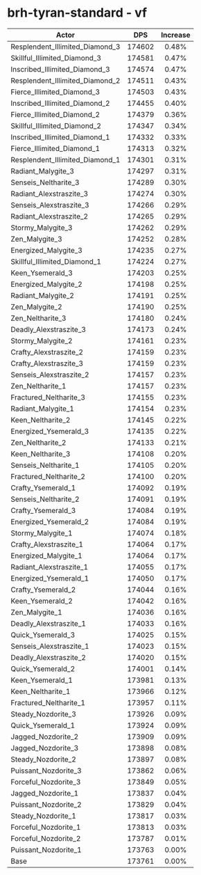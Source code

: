 # brh-tyran-standard - vf
| Actor | DPS | Increase |
|---|:---:|:---:|
|Resplendent_Illimited_Diamond_3|174602|0.48%|
|Skillful_Illimited_Diamond_3|174581|0.47%|
|Inscribed_Illimited_Diamond_3|174574|0.47%|
|Resplendent_Illimited_Diamond_2|174511|0.43%|
|Fierce_Illimited_Diamond_3|174503|0.43%|
|Inscribed_Illimited_Diamond_2|174455|0.40%|
|Fierce_Illimited_Diamond_2|174379|0.36%|
|Skillful_Illimited_Diamond_2|174347|0.34%|
|Inscribed_Illimited_Diamond_1|174332|0.33%|
|Fierce_Illimited_Diamond_1|174313|0.32%|
|Resplendent_Illimited_Diamond_1|174301|0.31%|
|Radiant_Malygite_3|174297|0.31%|
|Senseis_Neltharite_3|174289|0.30%|
|Radiant_Alexstraszite_3|174274|0.30%|
|Senseis_Alexstraszite_3|174266|0.29%|
|Radiant_Alexstraszite_2|174265|0.29%|
|Stormy_Malygite_3|174262|0.29%|
|Zen_Malygite_3|174252|0.28%|
|Energized_Malygite_3|174235|0.27%|
|Skillful_Illimited_Diamond_1|174224|0.27%|
|Keen_Ysemerald_3|174203|0.25%|
|Energized_Malygite_2|174198|0.25%|
|Radiant_Malygite_2|174191|0.25%|
|Zen_Malygite_2|174190|0.25%|
|Zen_Neltharite_3|174180|0.24%|
|Deadly_Alexstraszite_3|174173|0.24%|
|Stormy_Malygite_2|174161|0.23%|
|Crafty_Alexstraszite_2|174159|0.23%|
|Crafty_Alexstraszite_3|174159|0.23%|
|Senseis_Alexstraszite_2|174157|0.23%|
|Zen_Neltharite_1|174157|0.23%|
|Fractured_Neltharite_3|174155|0.23%|
|Radiant_Malygite_1|174154|0.23%|
|Keen_Neltharite_2|174145|0.22%|
|Energized_Ysemerald_3|174135|0.22%|
|Zen_Neltharite_2|174133|0.21%|
|Keen_Neltharite_3|174108|0.20%|
|Senseis_Neltharite_1|174105|0.20%|
|Fractured_Neltharite_2|174100|0.20%|
|Crafty_Ysemerald_1|174092|0.19%|
|Senseis_Neltharite_2|174091|0.19%|
|Crafty_Ysemerald_3|174084|0.19%|
|Energized_Ysemerald_2|174084|0.19%|
|Stormy_Malygite_1|174074|0.18%|
|Crafty_Alexstraszite_1|174064|0.17%|
|Energized_Malygite_1|174064|0.17%|
|Radiant_Alexstraszite_1|174055|0.17%|
|Energized_Ysemerald_1|174050|0.17%|
|Crafty_Ysemerald_2|174044|0.16%|
|Keen_Ysemerald_2|174042|0.16%|
|Zen_Malygite_1|174036|0.16%|
|Deadly_Alexstraszite_1|174033|0.16%|
|Quick_Ysemerald_3|174025|0.15%|
|Senseis_Alexstraszite_1|174023|0.15%|
|Deadly_Alexstraszite_2|174020|0.15%|
|Quick_Ysemerald_2|174001|0.14%|
|Keen_Ysemerald_1|173981|0.13%|
|Keen_Neltharite_1|173966|0.12%|
|Fractured_Neltharite_1|173957|0.11%|
|Steady_Nozdorite_3|173926|0.09%|
|Quick_Ysemerald_1|173924|0.09%|
|Jagged_Nozdorite_2|173909|0.09%|
|Jagged_Nozdorite_3|173898|0.08%|
|Steady_Nozdorite_2|173897|0.08%|
|Puissant_Nozdorite_3|173862|0.06%|
|Forceful_Nozdorite_3|173849|0.05%|
|Jagged_Nozdorite_1|173837|0.04%|
|Puissant_Nozdorite_2|173829|0.04%|
|Steady_Nozdorite_1|173817|0.03%|
|Forceful_Nozdorite_1|173813|0.03%|
|Forceful_Nozdorite_2|173787|0.01%|
|Puissant_Nozdorite_1|173763|0.00%|
|Base|173761|0.00%|
